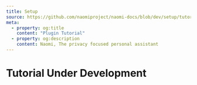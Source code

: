```yaml
---
title: Setup
source: https://github.com/naomiproject/naomi-docs/blob/dev/setup/tutorial.md
meta:
  - property: og:title
    content: "Plugin Tutorial"
  - property: og:description
    content: Naomi, The privacy focused personal assistant
---
```


# Tutorial Under Development

<DocPreviousVersions/>
<EditPageLink/>
